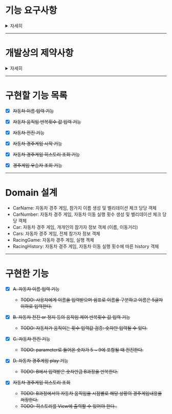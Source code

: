# 기능 요구사항

<details>
    <summary>자세히</summary>

    • 주어진 횟수 동안 n대의 자동차는 전진 또는 멈출 수 있다.
    
    • 각 자동차에 이름을 부여할 수 있다. 전진하는 자동차를 출력할 때 자동차 이름을 같이 출력한다.
    
    • 자동차 이름은 쉼표(,)를 기준으로 구분하며 이름은 5자 이하만 가능하다.
    
    • 사용자는 몇 번의 이동을 할 것인지를 입력할 수 있어야 한다.
    
    • 전진하는 조건은 0에서 9 사이에서 random 값을 구한 후 random 값이 4 이상일 경우 전진하고, 3 이하의 값이면 멈춘다.
    
    • 자동차 경주 게임을 완료한 후 누가 우승했는지를 알려준다.
    
    • 우승자가 한 명 이상일 경우, 쉼표(,)로 이름을 구분해 출력한다.
    
    • 사용자가 잘못된 값을 입력할 경우 IllegalArgumentException를 발생시키고, "[ERROR]"로 시작하는 에러 메시지를 출력 후 그 부분부터 입력을 다시 받는다.
    
    • Exception이 아닌 IllegalArgumentException, IllegalStateException 등과 같은 명확한 유형을 처리한다.

</details>

---

# 개발상의 제약사항

<details>
    <summary>자세히</summary>

     • stream api 사용 금지

     • else 예약어 금지

     • indent depth는 2이상 금지

     • 함수에 구현된 내용 10라인 초과 금지

</details>

---

# 구현할 기능 목록

- [x] ~~자동차 이름 입력 기능~~

- [x] ~~자동차 움직임 반복횟수 값 입력 기능~~

- [x] ~~자동차 전진 기능~~

- [x] ~~자동차 경주게임 시작 기능~~

- [x] ~~자동차 경주게임 히스토리 조회 기능~~

- [x] ~~경주게임 우승자 조회 기능~~

---

# Domain 설계

- CarName: 자동차 경주 게임, 참가지 이름 생성 및 벨리데이션 체크 당당 객체
- CarNumber: 자동차 경주 게임, 자동차 이동 실행 횟수 생성 및 벨리데이션 체크 당당 객체
- Car: 자동차 경주 게임, 개개인의 참가자 정보 객체 (이름, 이동거리)
- Cars: 자동차 경주 게임, 전체 참가자 정보 객체
- RacingGame: 자동차 경주 게임, 실행 겍체
- RacingHistory: 자동차 경주 게임, 자동차 이동 실행 횟수에 따른 history 객체

---

# 구현한 기능

- [x] ~~A. 자동차 이름 입력 기능~~
    - ~~TODO: 사용자에게 이름을 입력받으며 쉼표로 이름을 구분하고 이름은 5글자 이하로 입력한다.~~

- [x] ~~B. 자동차 전진 or 정지 등의 움직임 제어 반복횟수 값 입력 기능~~
    - ~~TODO: 자동차가 움직이는 횟수 입력값 검증: 숫자만 입력될 수 있다.~~

- [x] ~~C. 자동차 전진 기능~~
    - ~~TODO: parameter로 들어온 숫자가 5 ~ 9에 포함될 때 전진한다.~~

- [x] ~~D. 자동차 경주게임 play 기능~~
    - ~~TODO: B에서 입력받은 숫자만큼 B과정을 반복한다.~~

- [x] ~~자동차 경주게임 히스토리 조회~~
    - ~~TODO: B과정에서의 자동차 움직임을 시점별로 해당 상황의 경주게임내용을 저장한다.~~
    - ~~TODO: 히스토리를 View에 출력할 수 있어야 한다..~~ 


